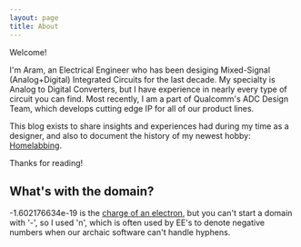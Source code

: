 ```yaml
---
layout: page
title: About
---
```


Welcome!

I'm Aram, an Electrical Engineer who has been desiging Mixed-Signal (Analog+Digital) Integrated Circuits for the last decade. My specialty is Analog to Digital Converters, but I have experience in nearly every type of circuit you can find. Most recently, I am a part of Qualcomm's ADC Design Team, which develops cutting edge IP for all of our product lines.

This blog exists to share insights and experiences had during my time as a designer, and also to document the history of my newest hobby: [Homelabbing](https://reddit.com/r/homelab).

Thanks for reading!

## What's with the domain?
-1.602176634e-19 is the [charge of an electron](https://en.wikipedia.org/wiki/Elementary_charge), but you can't start a domain with '-', so I used 'n', which is often used by EE's to denote negative numbers when our archaic software can't handle hyphens.
